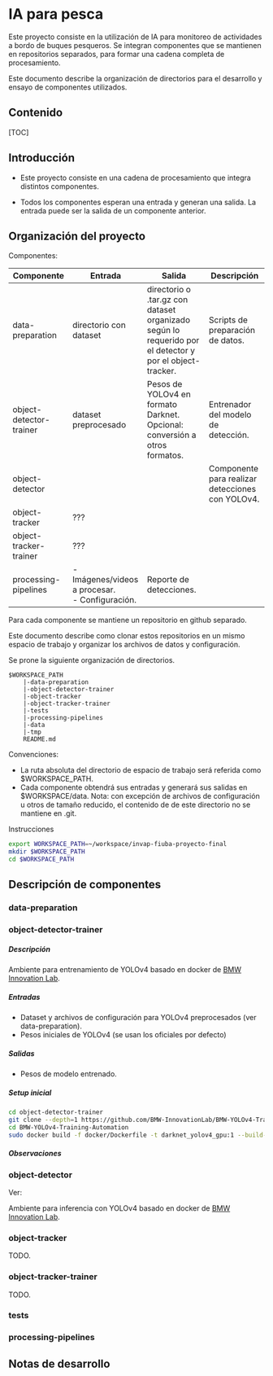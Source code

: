 # IA para pesca

Este proyecto consiste en la utilización de IA para monitoreo de actividades a bordo de buques pesqueros. Se integran componentes que se mantienen en repositorios separados, para formar una cadena completa de procesamiento.

Este documento describe la organización de directorios para el desarrollo y ensayo de componentes utilizados.

## Contenido

[TOC]

## Introducción

- Este proyecto consiste en una cadena de procesamiento que integra distintos componentes.

- Todos los componentes esperan una entrada y generan una salida. La entrada puede ser la salida de un componente anterior.

## Organización del proyecto

Componentes:

| Componente              | Entrada                                            | Salida                                                       | Descripción                                      |
| ----------------------- | -------------------------------------------------- | ------------------------------------------------------------ | ------------------------------------------------ |
| data-preparation        | directorio con dataset                             | directorio o .tar.gz con dataset organizado según lo requerido por el detector y por el object-tracker. | Scripts de preparación de datos.                 |
| object-detector-trainer | dataset preprocesado                               | Pesos de YOLOv4 en formato Darknet. Opcional: conversión a otros formatos. | Entrenador del modelo de detección.              |
| object-detector         |                                                    |                                                              | Componente para realizar detecciones con YOLOv4. |
| object-tracker          | ???                                                |                                                              |                                                  |
| object-tracker-trainer  | ???                                                |                                                              |                                                  |
| processing-pipelines    | - Imágenes/videos a procesar.<br/>- Configuración. | Reporte de detecciones.                                      |                                                  |

Para cada componente se mantiene un repositorio en github separado.

Este documento describe como clonar estos repositorios en un mismo espacio de trabajo y organizar los archivos de datos y configuración.

Se prone la siguiente organización de directorios. 

```
$WORKSPACE_PATH
	|-data-preparation
	|-object-detector-trainer
	|-object-tracker
	|-object-tracker-trainer
	|-tests
	|-processing-pipelines
	|-data
	|-tmp
	README.md
```

Convenciones:

- La ruta absoluta del directorio de espacio de trabajo será referida como $WORKSPACE_PATH.
- Cada componente obtendrá sus entradas y generará sus salidas en $WORKSPACE/data. Nota: con excepción de archivos de configuración u otros de tamaño reducido, el contenido de de este directorio no se mantiene en .git. 

Instrucciones

```bash
export WORKSPACE_PATH=~/workspace/invap-fiuba-proyecto-final
mkdir $WORKSPACE_PATH
cd $WORKSPACE_PATH
```

## Descripción de componentes

### data-preparation

### object-detector-trainer

##### Descripción

Ambiente para entrenamiento de YOLOv4 basado en docker de [BMW Innovation Lab](https://github.com/BMW-InnovationLab/BMW-YOLOv4-Training-Automation).

##### Entradas

- Dataset y archivos de configuración para YOLOv4 preprocesados (ver data-preparation).
- Pesos iniciales de YOLOv4 (se usan los oficiales por defecto)

##### Salidas

- Pesos de modelo entrenado.

##### Setup inicial

```bash
cd object-detector-trainer
git clone --depth=1 https://github.com/BMW-InnovationLab/BMW-YOLOv4-Training-Automation.git
cd BMW-YOLOv4-Training-Automation
sudo docker build -f docker/Dockerfile -t darknet_yolov4_gpu:1 --build-arg GPU=1 --build-arg CUDNN=1 --build-arg CUDNN_HALF=0 --build-arg OPENCV=1 --build-arg DOWNLOAD_ALL=1 .
```

##### Observaciones

### object-detector

Ver: 

Ambiente para inferencia con YOLOv4 basado en docker de [BMW Innovation Lab](https://github.com/BMW-InnovationLab/BMW-YOLOv4-Inference-API-GPU).

### object-tracker

TODO.

### object-tracker-trainer

TODO.

### tests

### processing-pipelines



## Notas de desarrollo